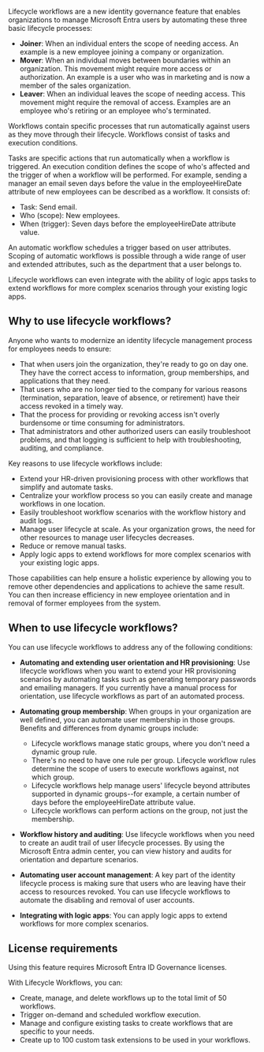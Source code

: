 Lifecycle workflows are a new identity governance feature that enables organizations to manage Microsoft Entra users by automating these three basic lifecycle processes:

 -  **Joiner**: When an individual enters the scope of needing access. An example is a new employee joining a company or organization.
 -  **Mover**: When an individual moves between boundaries within an organization. This movement might require more access or authorization. An example is a user who was in marketing and is now a member of the sales organization.
 -  **Leaver**: When an individual leaves the scope of needing access. This movement might require the removal of access. Examples are an employee who's retiring or an employee who's terminated.

Workflows contain specific processes that run automatically against users as they move through their lifecycle. Workflows consist of tasks and execution conditions.

Tasks are specific actions that run automatically when a workflow is triggered. An execution condition defines the scope of who's affected and the trigger of when a workflow will be performed. For example, sending a manager an email seven days before the value in the employeeHireDate attribute of new employees can be described as a workflow. It consists of:

 -  Task: Send email.<br>
 -  Who (scope): New employees.
 -  When (trigger): Seven days before the employeeHireDate attribute value.

An automatic workflow schedules a trigger based on user attributes. Scoping of automatic workflows is possible through a wide range of user and extended attributes, such as the department that a user belongs to.

Lifecycle workflows can even integrate with the ability of logic apps tasks to extend workflows for more complex scenarios through your existing logic apps.

## Why to use lifecycle workflows?<br>

Anyone who wants to modernize an identity lifecycle management process for employees needs to ensure:

 -  That when users join the organization, they're ready to go on day one. They have the correct access to information, group memberships, and applications that they need.<br>
 -  That users who are no longer tied to the company for various reasons (termination, separation, leave of absence, or retirement) have their access revoked in a timely way.
 -  That the process for providing or revoking access isn't overly burdensome or time consuming for administrators.
 -  That administrators and other authorized users can easily troubleshoot problems, and that logging is sufficient to help with troubleshooting, auditing, and compliance.

Key reasons to use lifecycle workflows include:

 -  Extend your HR-driven provisioning process with other workflows that simplify and automate tasks.<br>
 -  Centralize your workflow process so you can easily create and manage workflows in one location.
 -  Easily troubleshoot workflow scenarios with the workflow history and audit logs.
 -  Manage user lifecycle at scale. As your organization grows, the need for other resources to manage user lifecycles decreases.
 -  Reduce or remove manual tasks.
 -  Apply logic apps to extend workflows for more complex scenarios with your existing logic apps.

Those capabilities can help ensure a holistic experience by allowing you to remove other dependencies and applications to achieve the same result. You can then increase efficiency in new employee orientation and in removal of former employees from the system.

## When to use lifecycle workflows?

You can use lifecycle workflows to address any of the following conditions:

 -  **Automating and extending user orientation and HR provisioning**: Use lifecycle workflows when you want to extend your HR provisioning scenarios by automating tasks such as generating temporary passwords and emailing managers. If you currently have a manual process for orientation, use lifecycle workflows as part of an automated process.<br>
 -  **Automating group membership**: When groups in your organization are well defined, you can automate user membership in those groups. Benefits and differences from dynamic groups include:
    
    
     -  Lifecycle workflows manage static groups, where you don't need a dynamic group rule.
     -  There's no need to have one rule per group. Lifecycle workflow rules determine the scope of users to execute workflows against, not which group.
     -  Lifecycle workflows help manage users' lifecycle beyond attributes supported in dynamic groups--for example, a certain number of days before the employeeHireDate attribute value.
     -  Lifecycle workflows can perform actions on the group, not just the membership.
 -  **Workflow history and auditing**: Use lifecycle workflows when you need to create an audit trail of user lifecycle processes. By using the Microsoft Entra admin center, you can view history and audits for orientation and departure scenarios.
 -  **Automating user account management**: A key part of the identity lifecycle process is making sure that users who are leaving have their access to resources revoked. You can use lifecycle workflows to automate the disabling and removal of user accounts.
 -  **Integrating with logic apps**: You can apply logic apps to extend workflows for more complex scenarios.

## License requirements

Using this feature requires Microsoft Entra ID Governance licenses.

With Lifecycle Workflows, you can:

 -  Create, manage, and delete workflows up to the total limit of 50 workflows.<br>
 -  Trigger on-demand and scheduled workflow execution.
 -  Manage and configure existing tasks to create workflows that are specific to your needs.
 -  Create up to 100 custom task extensions to be used in your workflows.
